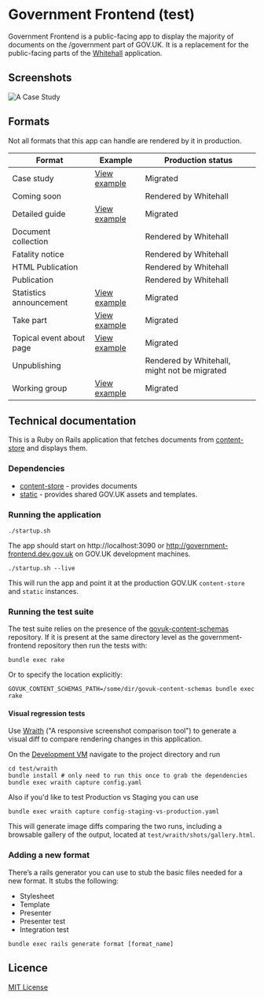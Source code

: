 # Government Frontend (test)

Government Frontend is a public-facing app to display the majority of documents
on the /government part of GOV.UK. It is a replacement for the public-facing
parts of the [Whitehall](https://github.com/alphagov/whitehall) application.

## Screenshots

![A  Case Study](https://raw.githubusercontent.com/alphagov/government-frontend/master/docs/assets/case-study-screenshot.png)

## Formats

Not all formats that this app can handle are rendered by it in production.

| Format | Example | Production status |
|---|---|---|
| Case study | [View example](https://www.gov.uk/government/case-studies/2013-elections-in-swaziland) | Migrated |
| Coming soon | | Rendered by Whitehall |
| Detailed guide | [View example](https://www.gov.uk/guidance/waste-exemption-nwfd-2-temporary-storage-at-the-place-of-production--2) | Migrated |
| Document collection | | Rendered by Whitehall |
| Fatality notice | | Rendered by Whitehall |
| HTML Publication | | Rendered by Whitehall |
| Publication | | Rendered by Whitehall |
| Statistics announcement | [View example](https://www.gov.uk/government/statistics/announcements/diagnostic-imaging-dataset-for-september-2015) | Migrated |
| Take part | [View example](https://www.gov.uk/government/get-involved/take-part/become-a-councillor) | Migrated |
| Topical event about page | [View example](https://www.gov.uk/government/topical-events/2014-overseas-territories-joint-ministerial-council/about) | Migrated |
| Unpublishing | | Rendered by Whitehall, might not be migrated |
| Working group | [View example](https://www.gov.uk/government/groups/2gether-nhs-foundation-trust) | Migrated |

## Technical documentation

This is a Ruby on Rails application that fetches documents from
[content-store](https://github.com/alphagov/content-store) and displays them.

### Dependencies

- [content-store](https://github.com/alphagov/content-store) - provides documents
- [static](https://github.com/alphagov/static) - provides shared GOV.UK assets and templates.

### Running the application

```
./startup.sh
```

The app should start on http://localhost:3090 or
http://government-frontend.dev.gov.uk on GOV.UK development machines.

```
./startup.sh --live
```

This will run the app and point it at the production GOV.UK `content-store` and `static` instances.

### Running the test suite

The test suite relies on the presence of the
[govuk-content-schemas](http://github.com/alphagov/govuk-content-schemas)
repository. If it is present at the same directory level as
the government-frontend repository then run the tests with:

`bundle exec rake`

Or to specify the location explicitly:

`GOVUK_CONTENT_SCHEMAS_PATH=/some/dir/govuk-content-schemas bundle exec rake`

#### Visual regression tests

Use [Wraith](http://bbc-news.github.io/wraith/) ("A responsive screenshot
comparison tool") to generate a visual diff to compare rendering changes in this
application.

On the [Development VM](https://github.gds/gds/development) navigate to
the project directory and run
```
cd test/wraith
bundle install # only need to run this once to grab the dependencies
bundle exec wraith capture config.yaml
```

Also if you'd like to test Production vs Staging you can use
```
bundle exec wraith capture config-staging-vs-production.yaml
```

This will generate image diffs comparing the two runs, including a browsable
gallery of the output, located at `test/wraith/shots/gallery.html`.

### Adding a new format

There’s a rails generator you can use to stub the basic files needed for a new format. It stubs the following:
* Stylesheet
* Template
* Presenter
* Presenter test
* Integration test

```
bundle exec rails generate format [format_name]
```

## Licence

[MIT License](LICENCE)

